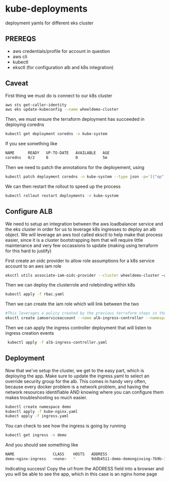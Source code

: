 # kube-deployments
deployment yamls for different eks cluster

## PREREQS

* aws credentials/profile for account in question
* aws cli
* kubectl
* eksctl (for configuration alb and k8s integration)

## Caveat

First thing we must do is connect to our k8s cluster
```bash
aws sts get-caller-identity
aws eks update-kubeconfig --name wheeldemo-cluster
```

Then, we must ensure the terraform deployment has succeeded in deploying coredns

```bash
kubectl get deployment coredns -n kube-system
```
If you see something like 

```bash
NAME      READY   UP-TO-DATE   AVAILABLE   AGE
coredns   0/2     0            0           5m
```
Then we need to patch the annotations for the deployement, using

```bash
kubectl patch deployment coredns -n kube-system --type json -p='[{"op": "remove", "path": "/spec/template/metadata/annotations/eks.amazonaws.com~1compute-type"}]'
```
We can then restart the rollout to speed up the process

```bash
kubectl rollout restart deployments -n kube-system
```
## Configure ALB

We need to setup an integration between the aws loadbalancer service and the eks cluster in order for us to leverage k8s ingresses to deploy an alb object. We will leverage an aws tool called eksctl to help make that process easier, since it is a cluster bootstrapping item that will require little maintenance and very few occassions to update (making using terraform for this hard to justify)

First create an oidc provider to allow role assumptions for a k8s service account to an aws iam role

```bash
eksctl utils associate-iam-oidc-provider --cluster wheeldemo-cluster —approve
```
Then we can deploy the clusterrole and rolebinding within k8s

```bash
kubectl apply -f rbac.yaml
```
Then we can create the iam role which will link between the two

```bash
#This leverages a policy created by the previous terraform steps in the wheeldemo repo
eksctl create iamserviceaccount --name alb-ingress-controller --namespace kube-system --cluster wheeldemo-cluster --attach-policy-arn arn:aws:iam::613313135663:policy/ALBIngressControllerIAMPolicy --approve 
```
Then we can apply the ingress controller deployment that will listen to ingress creation events

```bash
 kubectl apply -f alb-ingress-controller.yaml 
```

## Deployment

Now that we've setup the cluster, we get to the easy part, which is deploying the app. Make sure to update the ingress.yaml to select an override security group for the alb. This comes in handy very often, because every docker problem is a network problem, and having the network resources identifiable AND knowing where you can configure them makes troubleshooting so much easier.

```bash
kubectl create namespace demo
kubectl apply -f kube-nginx.yaml 
kubect apply -f ingress.yaml
```
You can check to see how the ingress is going by running

```bash
kubectl get ingress -n demo
```

And you should see something like 

```bash
NAME                 CLASS    HOSTS   ADDRESS                                                                  PORTS   AGE
demo-nginx-ingress   <none>   *       9ddb4511-demo-demonginxing-7b9b-1041056272.us-east-2.elb.amazonaws.com   80      10m
```
Indicating success! Copy the url from the ADDRESS field into a browser and you will be able to see the app, which in this case is an nginx home page 
